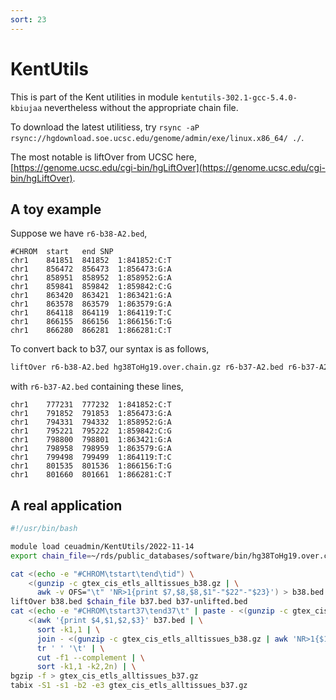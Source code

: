 ```yaml
---
sort: 23
---
```


# KentUtils

This is part of the Kent utilities in module `kentutils-302.1-gcc-5.4.0-kbiujaa` nevertheless without the appropriate chain file.

To download the latest utilitiess, try `rsync -aP rsync://hgdownload.soe.ucsc.edu/genome/admin/exe/linux.x86_64/ ./`.

The most notable is liftOver from UCSC here, [https://genome.ucsc.edu/cgi-bin/hgLiftOver](https://genome.ucsc.edu/cgi-bin/hgLiftOver).

## A toy example

Suppose we have `r6-b38-A2.bed`,

```
#CHROM	start	end	SNP
chr1	841851	841852	1:841852:C:T
chr1	856472	856473	1:856473:G:A
chr1	858951	858952	1:858952:G:A
chr1	859841	859842	1:859842:C:G
chr1	863420	863421	1:863421:G:A
chr1	863578	863579	1:863579:G:A
chr1	864118	864119	1:864119:T:C
chr1	866155	866156	1:866156:T:G
chr1	866280	866281	1:866281:C:T
```

To convert back to b37, our syntax is as follows,

```bash
liftOver r6-b38-A2.bed hg38ToHg19.over.chain.gz r6-b37-A2.bed r6-b37-A2.unlifted.bed
```

with `r6-b37-A2.bed` containing these lines,

```
chr1	777231	777232	1:841852:C:T
chr1	791852	791853	1:856473:G:A
chr1	794331	794332	1:858952:G:A
chr1	795221	795222	1:859842:C:G
chr1	798800	798801	1:863421:G:A
chr1	798958	798959	1:863579:G:A
chr1	799498	799499	1:864119:T:C
chr1	801535	801536	1:866156:T:G
chr1	801660	801661	1:866281:C:T
```

## A real application

```bash
#!/usr/bin/bash

module load ceuadmin/KentUtils/2022-11-14
export chain_file=~/rds/public_databases/software/bin/hg38ToHg19.over.chain.gz

cat <(echo -e "#CHROM\tstart\tend\tid") \
    <(gunzip -c gtex_cis_etls_alltissues_b38.gz | \
      awk -v OFS="\t" 'NR>1{print $7,$8,$8,$1"-"$22"-"$23}') > b38.bed
liftOver b38.bed $chain_file b37.bed b37-unlifted.bed
cat <(echo -e "#CHROM\tstart37\tend37\t" | paste - <(gunzip -c gtex_cis_etls_alltissues_b38.gz | head -1)) \
    <(awk '{print $4,$1,$2,$3}' b37.bed | \
      sort -k1,1 | \
      join - <(gunzip -c gtex_cis_etls_alltissues_b38.gz | awk 'NR>1{$1=$1"-"$22"-"$23 "\t" $1;print}' | sort -k1,1) | \
      tr ' ' '\t' | \
      cut -f1 --complement | \
      sort -k1,1 -k2,2n) | \
bgzip -f > gtex_cis_etls_alltissues_b37.gz
tabix -S1 -s1 -b2 -e3 gtex_cis_etls_alltissues_b37.gz
```
